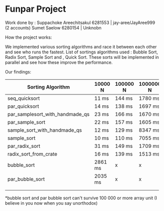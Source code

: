 # Funpar Project

Work done by :
Suppachoke Areechitsakul 6281553 | jay-aree/JayAree999 (2 accounts)
Sumet Saelow 6280154 | Unknobn

How the project works:

We implemented various sorting algorithms and race it between each other and see who runs the fastest.
List of sortings algorithms used : Bubble Sort, Radix Sort, Sample Sort and , Quick Sort.
These sorts will be implemented in parallel and see how these improve the performance. 

Our findings:

| Sorting Algorithm               | 10000 N | 100000 N | 1000000 N |
|---------------------------------|---------|----------|-----------|
| seq_quicksort                   | 11 ms   | 144 ms   | 1780 ms   |
| par_quicksort                   | 14 ms   | 138 ms   | 1697 ms   |
| par_samplesort_with_handmade_qs | 23 ms   | 166 ms   | 1670 ms   |
| par_sample_sort                 | 22 ms   | 157 ms   | 1605 ms   |
| sample_sort_with_handmade_qs    | 12 ms   | 129 ms   | 8347 ms   |
| sample_sort                     | 10 ms   | 110 ms   | 7055 ms   |
| par_radix_sort                  | 31 ms   | 149 ms   | 1709 ms   |
| radix_sort_from_crate           | 16 ms   | 139 ms   | 1513 ms   |
| bubble_sort                     | 2861 ms | x        | x         |
| par_bubble_sort                 | 2035 ms | x        | x         |
|                                 |         |          |           |
|                                 |         |          |           |

*bubble sort and par bubble sort can't survive 100 000 or more array unit
(I believe in you now when you say unorthodox)




